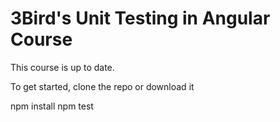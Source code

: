 # 3Bird's Unit Testing in Angular Course
This course is up to date.

To get started, clone the repo or download it

npm install
npm test
